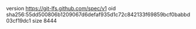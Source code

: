 version https://git-lfs.github.com/spec/v1
oid sha256:55dd500806b1209067d6defaf935d1c72c842133f69859bcf0babbd03cf19dc1
size 8444
